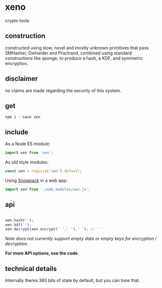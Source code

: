 # xeno

crypto tools

## construction

constructed using slow, novel and mostly unknown primitives that pass SMHasher, Dieharder and Practrand, combined using standard constructions like sponge, to produce a hash, a KDF, and symmetric encryption.

## disclaimer

no claims are made regarding the security of this system. 

## get

```console
npm i --save xen
```

## include

As a Node ES module:

```javascript
import xen from 'xen';
```

As old style modules:

```javascript
const xen = require('xen').default;
```

Using [Snowpack](https://github.com/pikapkg/snowpack) in a web app:

```javascript
import xen from './web_modules/xen.js';
```

## api

```javascript

xen.hash('');
xen.kdf('');
xen.decrypt(xen.encrypt(' ',' '),' '); // ' '

```

*Note does not currently support empty data or empty keys for encryption / decryption.*

**For more API options, see the code**.

## technical details

Internally theres 360 bits of state by default, but you can tune that. 

